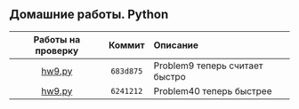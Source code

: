 ## Домашние работы. Python

|Работы на проверку|Коммит|Описание|
|:-:|:-:|:-|
| [hw9.py](./hw9.py) | `683d875`| Problem9 теперь считает быстро
| [hw9.py](./hw9.py) | `6241212`| Problem40 теперь быстрее





